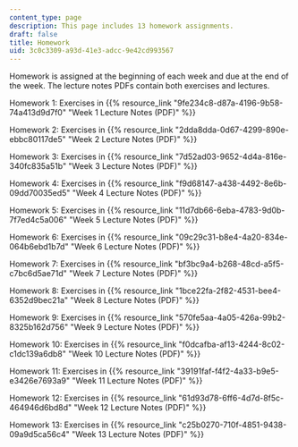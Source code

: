 ```yaml
---
content_type: page
description: This page includes 13 homework assignments.
draft: false
title: Homework
uid: 3c0c3309-a93d-41e3-adcc-9e42cd993567
---
```

Homework is assigned at the beginning of each week and due at the end of the week. The lecture notes PDFs contain both exercises and lectures.

Homework 1: Exercises in {{% resource_link "9fe234c8-d87a-4196-9b58-74a413d9d7f0" "Week 1 Lecture Notes (PDF)" %}} 

Homework 2: Exercises in {{% resource_link "2dda8dda-0d67-4299-890e-ebbc80117de5" "Week 2 Lecture Notes (PDF)" %}} 

Homework 3: Exercises in {{% resource_link "7d52ad03-9652-4d4a-816e-340fc835a51b" "Week 3 Lecture Notes (PDF)" %}} 

Homework 4: Exercises in {{% resource_link "f9d68147-a438-4492-8e6b-09dd70035ed5" "Week 4 Lecture Notes (PDF)" %}} 

Homework 5: Exercises in {{% resource_link "11d7db66-6eba-4783-9d0b-7f7ed4c5a006" "Week 5 Lecture Notes (PDF)" %}} 

Homework 6: Exercises in {{% resource_link "09c29c31-b8e4-4a20-834e-064b6ebd1b7d" "Week 6 Lecture Notes (PDF)" %}} 

Homework 7: Exercises in {{% resource_link "bf3bc9a4-b268-48cd-a5f5-c7bc6d5ae71d" "Week 7 Lecture Notes (PDF)" %}} 

Homework 8: Exercises in {{% resource_link "1bce22fa-2f82-4531-bee4-6352d9bec21a" "Week 8 Lecture Notes (PDF)" %}} 

Homework 9: Exercises in {{% resource_link "570fe5aa-4a05-426a-99b2-8325b162d756" "Week 9 Lecture Notes (PDF)" %}} 

Homework 10: Exercises in {{% resource_link "f0dcafba-af13-4244-8c02-c1dc139a6db8" "Week 10 Lecture Notes (PDF)" %}} 

Homework 11: Exercises in {{% resource_link "39191faf-f4f2-4a33-b9e5-e3426e7693a9" "Week 11 Lecture Notes (PDF)" %}} 

Homework 12: Exercises in {{% resource_link "61d93d78-6ff6-4d7d-8f5c-464946d6bd8d" "Week 12 Lecture Notes (PDF)" %}} 

Homework 13: Exercises in {{% resource_link "c25b0270-710f-4851-9438-09a9d5ca56c4" "Week 13 Lecture Notes (PDF)" %}}